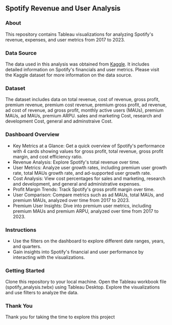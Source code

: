 ## Spotify Revenue and User Analysis

### About
This repository contains Tableau visualizations for analyzing Spotify's revenue, expenses, and user metrics from 2017 to 2023.

### Data Source
The data used in this analysis was obtained from [Kaggle](https://www.kaggle.com/datasets/mauryansshivam/spotify-revenue-expenses-and-its-premium-users). It includes detailed information on Spotify's financials and user metrics. Please visit the Kaggle dataset for more information on the data source.

### Dataset
The dataset includes data on total revenue, cost of revenue, gross profit, premium revenue, premium cost revenue, premium gross profit, ad revenue, ad cost of revenue, ad gross profit, monthly active users (MAUs), premium MAUs, ad MAUs, premium ARPU. sales and marketing Cost, research and development Cost, general and adminstraive Cost.

### Dashboard Overview
- Key Metrics at a Glance: Get a quick overview of Spotify's performance with 4 cards showing values for gross profit, total revenue, gross profit margin, and cost efficiency ratio.
- Revenue Analysis: Explore Spotify's total revenue over time.
- User Metrics: Analyze user growth rates, including premium user growth rate, total MAUs growth rate, and ad-supported user growth rate.
- Cost Analysis: View cost percentages for sales and marketing, research and development, and general and administrative expenses.
- Profit Margin Trends: Track Spotify's gross profit margin over time.
- User Comparison: Compare metrics such as ad MAUs, total MAUs, and premium MAUs, analyzed over time from 2017 to 2023.
- Premium User Insights: Dive into premium user metrics, including premium MAUs and premium ARPU, analyzed over time from 2017 to 2023.

### Instructions
- Use the filters on the dashboard to explore different date ranges, years, and quarters.
- Gain insights into Spotify's financial and user performance by interacting with the visualizations.

### Getting Started
Clone this repository to your local machine.
Open the Tableau workbook file (spotify_analysis.twbx) using Tableau Desktop.
Explore the visualizations and use filters to analyze the data.

### Thank You
Thank you for taking the time to explore this project
